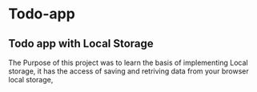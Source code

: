 # Todo-app
Todo app with Local Storage
--------------------------
The Purpose of this project was to learn the basis of implementing Local storage, it has the access of saving and retriving data from your browser local storage,
